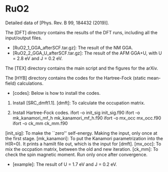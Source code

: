 # RuO2
Detailed data of [Phys. Rev. B 99, 184432 (2019)].

The [DFT] directory contains the results of the DFT runs, including all the input/output files.
- [RuO2_1_GGA_afterSCF.tar.gz]: The result of the NM GGA.
- [RuO2_2_GGA_U_afterSCF.tar.gz]: The result of the AFM GGA+U, with U = 2.8 eV and J = 0.2 eV.

The [TEX] directory contains the main script and the figures for the arXiv.

The [HYB] directory contains the codes for the Hartree-Fock (static mean-field) calculations.
- [codes]: Below is how to install the codes.

1. Install [SRC_dmft1.1].
[dmft]: To calculate the occupation matrix.

2. Install Hartree-Fock codes.
ifort -o init_sig init_sig.f90
ifort -o mk_kanamori_mf_h mk_kanamori_mf_h.f90
ifort -o mx_occ mx_occ.f90
ifort -o ck_mm ck_mm.f90

[init_sig]: To make the ``zero'' self-energy. Making the input, only once at the first stage.
[mk_kanamori]: To put the Kanamori parametrization into the H(R=0). It prints a hamilt file out, which is the input for [dmft].
[mx_occ]: To mix the occpation matrix, between the old and new iteration.
[ck_mm]: To check the spin magnetic moment. Run only once after convergence.

- [example]: The result of U = 1.7 eV and J = 0.2 eV.
